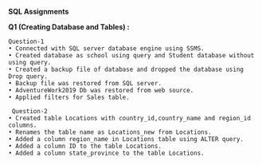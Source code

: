 **SQL Assignments**


**Q1 (Creating Database and Tables) :**

	Question-1
	• Connected with SQL server database engine using SSMS.
	• Created database as school using query and Student database without using query.
	• Created a backup file of database and dropped the database using Drop query.
	• Backup file was restored from SQL server.
	• AdventureWork2019 Db was restored from web source.
	• Applied filters for Sales table.

 	 Question-2
	• Created table Locations with country_id,country_name and region_id columns.
	• Renames the table name as Locations_new from Locations.
	• Added a column region_name in Locations table using ALTER query.
	• Added a column ID to the table Locations.
	• Added a column state_province to the table Locations.


